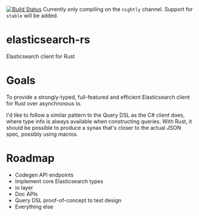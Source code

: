 [![Build Status](https://travis-ci.org/KodrAus/elasticsearch-rs.svg?branch=master)](https://travis-ci.org/KodrAus/elasticsearch-rs)
Currently only compiling on the `nightly` channel. Support for `stable` will be added.

# elasticsearch-rs
Elasticsearch client for Rust

# Goals

To provide a strongly-typed, full-featured and efficient Elasticsearch client for Rust over asynchronous io.

I'd like to follow a similar pattern to the Query DSL as the C# client does, where type info is always available when constructing queries. With Rust, it should be possible to produce a synax that's closer to the actual JSON spec, possibly using macros.


# Roadmap

- Codegen API endpoints
- Implement core Elasticsearch types
- io layer
- Doc APIs
- Query DSL proof-of-concept to test design
- Everything else
